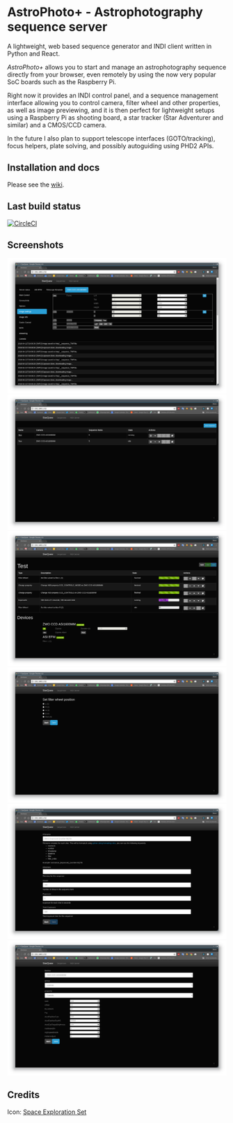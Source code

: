 # AstroPhoto+ - Astrophotography sequence server

A lightweight, web based sequence generator and INDI client written in Python and React.

*AstroPhoto+* allows you to start and manage an astrophotography sequence directly from your browser, even remotely by using the now very popular SoC boards such as the Raspberry Pi.

Right now it provides an INDI control panel, and a sequence management interface allowing you to control camera, filter wheel and other properties, as well as image previewing, and it is then perfect for lightweight setups using a Raspberry Pi as shooting board, a star tracker (Star Adventurer and similar) and a CMOS/CCD camera.

In the future I also plan to support telescope interfaces (GOTO/tracking),  focus helpers, plate solving, and possibly autoguiding using PHD2 APIs.

## Installation and docs

Please see the [wiki](https://github.com/GuLinux/AstroPhotoPlus/wiki).

## Last build status
[![CircleCI](https://circleci.com/gh/GuLinux/AstroPhotoPlus.svg?style=svg)](https://circleci.com/gh/GuLinux/AstroPhotoPlus)


## Screenshots

![INDI Control Panel](docs/screenshots/indi-control-panel.png)
![Sequences](docs/screenshots/sequences.png)
![Sequence edit/details](docs/screenshots/sequence-details.png)
![Filter wheel sequence step](docs/screenshots/change-filter.png)
![Exposure sequence step](docs/screenshots/exposure.png)
![Change property sequence step](docs/screenshots/change-property.png)


## Credits

Icon: [Space Exploration Set](https://www.iconfinder.com/icons/3088382/astronomy_galaxy_space_star_universe_icon#size=256)
